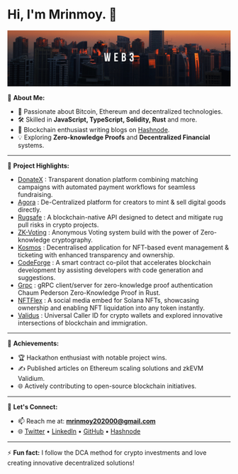 # Hi, I'm Mrinmoy. 👋 

![banner image](https://github.com/mrinnnmoy/mrinnnmoy/blob/main/web3-banner.png)

🔭 **About Me:**
- 🌱 Passionate about Bitcoin, Ethereum and decentralized technologies.
- 🛠️ Skilled in **JavaScript, TypeScript, Solidity, Rust** and more.
- 📝 Blockchain enthusiast writing blogs on [Hashnode](https://mrinmoy.hashnode.dev).
- 💡 Exploring **Zero-knowledge Proofs** and **Decentralized Financial** systems.

---

🚀 **Project Highlights:**
- [DonateX](https://github.com/mrinnnmoy/donatex) : Transparent donation platform combining matching campaigns with automated payment workflows for seamless fundraising.
- [Agora](https://github.com/mrinnnmoy/Agora) : De-Centralized platform for creators to mint & sell digital goods directly.
- [Rugsafe](https://github.com/mrinnnmoy/RugSafe) : A blockchain-native API designed to detect and mitigate rug pull risks in crypto projects.
- [ZK-Voting](https://github.com/mrinnnmoy/ZK-Voting) : Anonymous Voting system build with the power of Zero-knowledge cryptography.
- [Kosmos](https://github.com/mrinnnmoy/Kosmos) : Decentralised application for NFT-based event management & ticketing with enhanced transparency and ownership.
- [CodeForge](https://github.com/mrinnnmoy/CodeForge) : A smart contract co-pilot that accelerates blockchain development by assisting developers with code generation and suggestions.
- [Grpc](https://github.com/mrinnnmoy/gRPC-chaum-pederson-zkp) : gRPC client/server for zero-knowledge proof authentication Chaum Pederson Zero-Knowledge Proof in Rust.
- [NFTFlex](https://github.com/mrinnnmoy/NFTFlex) : A social media embed for Solana NFTs, showcasing ownership and enabling NFT liquidation into any token instantly.
- [Validus](https://github.com/mrinnnmoy/Validus) : Universal Caller ID for crypto wallets and explored innovative intersections of blockchain and immigration.

---

🌟 **Achievements:**
- 🏆 Hackathon enthusiast with notable project wins.
- ✍️ Published articles on Ethereum scaling solutions and zkEVM Validium.
- 🌐 Actively contributing to open-source blockchain initiatives.

---

💬 **Let's Connect:**
- 📫 Reach me at: **mrinmoy202000@gmail.com**
- 🌐 [Twitter](https://twitter.com/mrinnnmoy) • [LinkedIn](https://linkedin.com/in/mrinnnmoy) • [GitHub](https://github.com/mrinnnmoy) • [Hashnode](https://mrinmoy.hashnode.dev)

---

⚡ **Fun fact:** I follow the DCA method for crypto investments and love creating innovative decentralized solutions!
